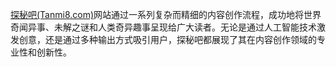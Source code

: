 <a href="https://www.tanmi8.com" title="点击进入" target="_blank">探秘吧(Tanmi8.com)</a>网站通过一系列复杂而精细的内容创作流程，成功地将世界奇闻异事、未解之谜和人类奇异趣事呈现给广大读者。无论是通过人工智能技术激发创意，还是通过多种输出方式吸引用户，探秘吧都展现了其在内容创作领域的专业性和创新性。
